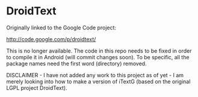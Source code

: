 DroidText
=========

Originally linked to the Google Code project:

http://code.google.com/p/droidtext/

This is no longer available. The code in this repo needs to be fixed in order to compile it in Android (will commit changes soon). To be specific, all the package names need the first word (directory) removed.

DISCLAIMER - I have not added any work to this project as of yet - I am merely looking into how to make a
version of iTextG (based on the original LGPL project DroidText).
